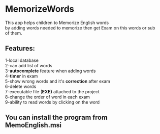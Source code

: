 # MemorizeWords  
  This app helps children to Memorize English words  
  by adding words needed to memorize then get Exam on this words or sub of them.  
## Features:  
  1-local database   
  2-can add list of words  
  3-**autocomplete** feature when adding words   
  4-**timer** in exam  
  5-show wrong words and it's **correction** after exam  
  6-delete words  
  7-executable file **(EXE)** attached to the project  
  8-change the order of word in each exam  
  9-ability to read words by clicking on the word  
## You can install the program from MemoEnglish.msi
